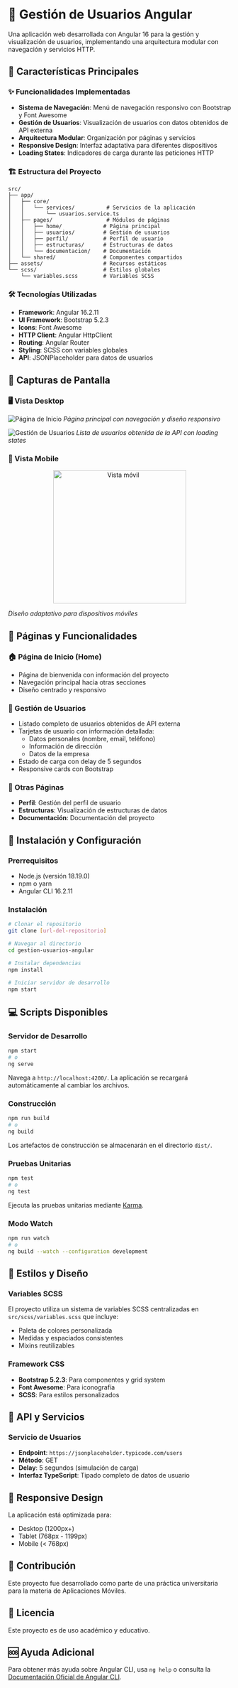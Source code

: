 

# 📱 Gestión de Usuarios Angular

Una aplicación web desarrollada con Angular 16 para la gestión y visualización de usuarios, implementando una arquitectura modular con navegación y servicios HTTP.

## 🚀 Características Principales

### ✨ Funcionalidades Implementadas
- **Sistema de Navegación**: Menú de navegación responsivo con Bootstrap y Font Awesome
- **Gestión de Usuarios**: Visualización de usuarios con datos obtenidos de API externa
- **Arquitectura Modular**: Organización por páginas y servicios
- **Responsive Design**: Interfaz adaptativa para diferentes dispositivos
- **Loading States**: Indicadores de carga durante las peticiones HTTP

### 🏗️ Estructura del Proyecto
```
src/
├── app/
│   ├── core/
│   │   └── services/          # Servicios de la aplicación
│   │       └── usuarios.service.ts
│   ├── pages/                 # Módulos de páginas
│   │   ├── home/             # Página principal
│   │   ├── usuarios/         # Gestión de usuarios
│   │   ├── perfil/           # Perfil de usuario
│   │   ├── estructuras/      # Estructuras de datos
│   │   └── documentacion/    # Documentación
│   └── shared/               # Componentes compartidos
├── assets/                   # Recursos estáticos
└── scss/                     # Estilos globales
    └── variables.scss        # Variables SCSS
```

### 🛠️ Tecnologías Utilizadas
- **Framework**: Angular 16.2.11
- **UI Framework**: Bootstrap 5.2.3
- **Icons**: Font Awesome
- **HTTP Client**: Angular HttpClient
- **Routing**: Angular Router
- **Styling**: SCSS con variables globales
- **API**: JSONPlaceholder para datos de usuarios

## 📸 Capturas de Pantalla

### 🖥️ Vista Desktop
![Página de Inicio](docs/images/home-page.png)
*Página principal con navegación y diseño responsivo*

![Gestión de Usuarios](docs/images/usuarios-list.png)
*Lista de usuarios obtenida de la API con loading states*

### 📱 Vista Mobile
<div align="center">
  <img src="docs/images/mobile-view.png" alt="Vista móvil" width="300"/>
</div>

*Diseño adaptativo para dispositivos móviles*

## 🎯 Páginas y Funcionalidades

### 🏠 Página de Inicio (Home)
- Página de bienvenida con información del proyecto
- Navegación principal hacia otras secciones
- Diseño centrado y responsivo

### 👥 Gestión de Usuarios
- Listado completo de usuarios obtenidos de API externa
- Tarjetas de usuario con información detallada:
  - Datos personales (nombre, email, teléfono)
  - Información de dirección
  - Datos de la empresa
- Estado de carga con delay de 5 segundos
- Responsive cards con Bootstrap

### 🔧 Otras Páginas
- **Perfil**: Gestión del perfil de usuario
- **Estructuras**: Visualización de estructuras de datos
- **Documentación**: Documentación del proyecto

## 🚀 Instalación y Configuración

### Prerrequisitos
- Node.js (versión 18.19.0)
- npm o yarn
- Angular CLI 16.2.11

### Instalación
```bash
# Clonar el repositorio
git clone [url-del-repositorio]

# Navegar al directorio
cd gestion-usuarios-angular

# Instalar dependencias
npm install

# Iniciar servidor de desarrollo
npm start
```

## 💻 Scripts Disponibles

### Servidor de Desarrollo
```bash
npm start
# o
ng serve
```
Navega a `http://localhost:4200/`. La aplicación se recargará automáticamente al cambiar los archivos.

### Construcción
```bash
npm run build
# o
ng build
```
Los artefactos de construcción se almacenarán en el directorio `dist/`.

### Pruebas Unitarias
```bash
npm test
# o
ng test
```
Ejecuta las pruebas unitarias mediante [Karma](https://karma-runner.github.io).

### Modo Watch
```bash
npm run watch
# o
ng build --watch --configuration development
```

## 🎨 Estilos y Diseño

### Variables SCSS
El proyecto utiliza un sistema de variables SCSS centralizadas en `src/scss/variables.scss` que incluye:
- Paleta de colores personalizada
- Medidas y espaciados consistentes
- Mixins reutilizables

### Framework CSS
- **Bootstrap 5.2.3**: Para componentes y grid system
- **Font Awesome**: Para iconografía
- **SCSS**: Para estilos personalizados

## 🔗 API y Servicios

### Servicio de Usuarios
- **Endpoint**: `https://jsonplaceholder.typicode.com/users`
- **Método**: GET
- **Delay**: 5 segundos (simulación de carga)
- **Interfaz TypeScript**: Tipado completo de datos de usuario

## 📱 Responsive Design

La aplicación está optimizada para:
- Desktop (1200px+)
- Tablet (768px - 1199px)
- Mobile (< 768px)

## 🤝 Contribución

Este proyecto fue desarrollado como parte de una práctica universitaria para la materia de Aplicaciones Móviles.

## 📄 Licencia

Este proyecto es de uso académico y educativo.

## 🆘 Ayuda Adicional

Para obtener más ayuda sobre Angular CLI, usa `ng help` o consulta la [Documentación Oficial de Angular CLI](https://angular.io/cli).

